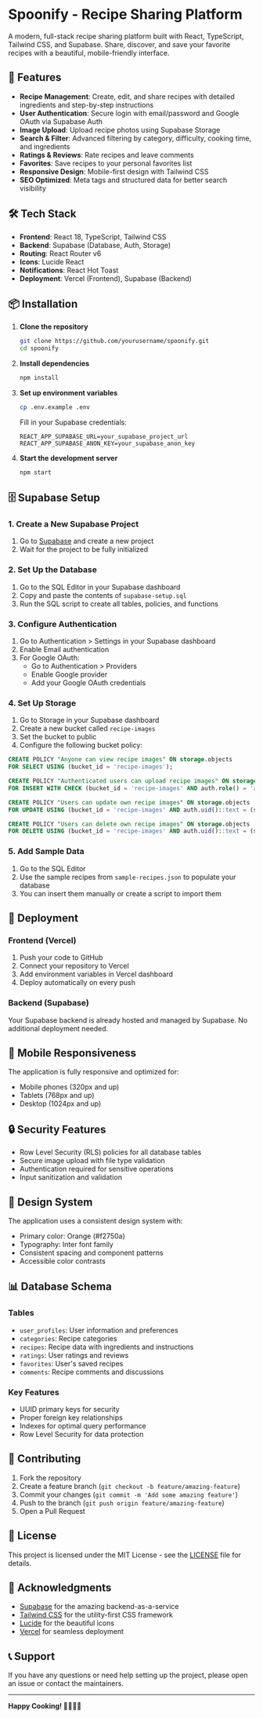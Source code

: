 # Spoonify - Recipe Sharing Platform

A modern, full-stack recipe sharing platform built with React, TypeScript, Tailwind CSS, and Supabase. Share, discover, and save your favorite recipes with a beautiful, mobile-friendly interface.

## 🚀 Features

- **Recipe Management**: Create, edit, and share recipes with detailed ingredients and step-by-step instructions
- **User Authentication**: Secure login with email/password and Google OAuth via Supabase Auth
- **Image Upload**: Upload recipe photos using Supabase Storage
- **Search & Filter**: Advanced filtering by category, difficulty, cooking time, and ingredients
- **Ratings & Reviews**: Rate recipes and leave comments
- **Favorites**: Save recipes to your personal favorites list
- **Responsive Design**: Mobile-first design with Tailwind CSS
- **SEO Optimized**: Meta tags and structured data for better search visibility

## 🛠️ Tech Stack

- **Frontend**: React 18, TypeScript, Tailwind CSS
- **Backend**: Supabase (Database, Auth, Storage)
- **Routing**: React Router v6
- **Icons**: Lucide React
- **Notifications**: React Hot Toast
- **Deployment**: Vercel (Frontend), Supabase (Backend)

## 📦 Installation

1. **Clone the repository**
   ```bash
   git clone https://github.com/yourusername/spoonify.git
   cd spoonify
   ```

2. **Install dependencies**
   ```bash
   npm install
   ```

3. **Set up environment variables**
   ```bash
   cp .env.example .env
   ```
   
   Fill in your Supabase credentials:
   ```
   REACT_APP_SUPABASE_URL=your_supabase_project_url
   REACT_APP_SUPABASE_ANON_KEY=your_supabase_anon_key
   ```

4. **Start the development server**
   ```bash
   npm start
   ```

## 🗄️ Supabase Setup

### 1. Create a New Supabase Project

1. Go to [Supabase](https://supabase.com) and create a new project
2. Wait for the project to be fully initialized

### 2. Set Up the Database

1. Go to the SQL Editor in your Supabase dashboard
2. Copy and paste the contents of `supabase-setup.sql`
3. Run the SQL script to create all tables, policies, and functions

### 3. Configure Authentication

1. Go to Authentication > Settings in your Supabase dashboard
2. Enable Email authentication
3. For Google OAuth:
   - Go to Authentication > Providers
   - Enable Google provider
   - Add your Google OAuth credentials

### 4. Set Up Storage

1. Go to Storage in your Supabase dashboard
2. Create a new bucket called `recipe-images`
3. Set the bucket to public
4. Configure the following bucket policy:

```sql
CREATE POLICY "Anyone can view recipe images" ON storage.objects
FOR SELECT USING (bucket_id = 'recipe-images');

CREATE POLICY "Authenticated users can upload recipe images" ON storage.objects
FOR INSERT WITH CHECK (bucket_id = 'recipe-images' AND auth.role() = 'authenticated');

CREATE POLICY "Users can update own recipe images" ON storage.objects
FOR UPDATE USING (bucket_id = 'recipe-images' AND auth.uid()::text = (storage.foldername(name))[1]);

CREATE POLICY "Users can delete own recipe images" ON storage.objects
FOR DELETE USING (bucket_id = 'recipe-images' AND auth.uid()::text = (storage.foldername(name))[1]);
```

### 5. Add Sample Data

1. Go to the SQL Editor
2. Use the sample recipes from `sample-recipes.json` to populate your database
3. You can insert them manually or create a script to import them

## 🚀 Deployment

### Frontend (Vercel)

1. Push your code to GitHub
2. Connect your repository to Vercel
3. Add environment variables in Vercel dashboard
4. Deploy automatically on every push

### Backend (Supabase)

Your Supabase backend is already hosted and managed by Supabase. No additional deployment needed.

## 📱 Mobile Responsiveness

The application is fully responsive and optimized for:
- Mobile phones (320px and up)
- Tablets (768px and up)
- Desktop (1024px and up)

## 🔒 Security Features

- Row Level Security (RLS) policies for all database tables
- Secure image upload with file type validation
- Authentication required for sensitive operations
- Input sanitization and validation

## 🎨 Design System

The application uses a consistent design system with:
- Primary color: Orange (#f2750a)
- Typography: Inter font family
- Consistent spacing and component patterns
- Accessible color contrasts

## 📊 Database Schema

### Tables

- `user_profiles`: User information and preferences
- `categories`: Recipe categories
- `recipes`: Recipe data with ingredients and instructions
- `ratings`: User ratings and reviews
- `favorites`: User's saved recipes
- `comments`: Recipe comments and discussions

### Key Features

- UUID primary keys for security
- Proper foreign key relationships
- Indexes for optimal query performance
- Row Level Security for data protection

## 🤝 Contributing

1. Fork the repository
2. Create a feature branch (`git checkout -b feature/amazing-feature`)
3. Commit your changes (`git commit -m 'Add some amazing feature'`)
4. Push to the branch (`git push origin feature/amazing-feature`)
5. Open a Pull Request

## 📄 License

This project is licensed under the MIT License - see the [LICENSE](LICENSE) file for details.

## 🙏 Acknowledgments

- [Supabase](https://supabase.com) for the amazing backend-as-a-service
- [Tailwind CSS](https://tailwindcss.com) for the utility-first CSS framework
- [Lucide](https://lucide.dev) for the beautiful icons
- [Vercel](https://vercel.com) for seamless deployment

## 📞 Support

If you have any questions or need help setting up the project, please open an issue or contact the maintainers.

---

**Happy Cooking! 👨‍🍳👩‍🍳**